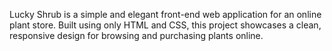 Lucky Shrub is a simple and elegant front-end web application for an online plant store. Built using only HTML and CSS, this project showcases a clean, responsive design for browsing and purchasing plants online.

